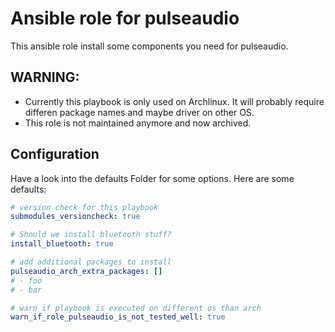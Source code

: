  Ansible role for pulseaudio
===========================

This ansible role install some components you need for pulseaudio.

 WARNING:
---------
+ Currently this playbook is only used on Archlinux. It will probably require differen package names and maybe driver on other OS.
+ This role is not maintained anymore and now archived.

 Configuration
--------------
Have a look into the defaults Folder for some options.
Here are some defaults:
```yaml
# version check for this playbook
submodules_versioncheck: true

# Should we install bluetooth stuff?
install_bluetooth: true

# add additional packages to install
pulseaudio_arch_extra_packages: []
# - foo
# - bar

# warn if playbook is executed on different os than arch
warn_if_role_pulseaudio_is_not_tested_well: true
```

